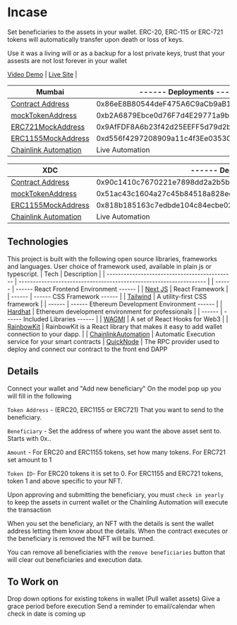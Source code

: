 # Incase

Set beneficiaries to the assets in your wallet.  ERC-20, ERC-115 or ERC-721 tokens will automatically transfer upon death or loss of keys.

Use it was a living will or as a backup for a lost private keys, trust that your assests are not lost forever in your wallet

 [Video Demo](https://youtu.be/gJIGsA7b-E0) | 
 [Live Site](https://incase.vercel.app) | 

 | Mumbai | ------ Deployments ------ |
 | --------------------------------------------- | ------------------------------------------------------------------ |
 | [Contract Address](https://mumbai.polygonscan.com/address/0x86eE8B80544deF475A6C9aCb9aB14630a9580AD5) | 0x86eE8B80544deF475A6C9aCb9aB14630a9580AD5 |
 | [mockTokenAddress](https://mumbai.polygonscan.com/address/0xb2A6879Ebce0d76F7d4E29771a9b4035f165d74d#writeContract) | 0xb2A6879Ebce0d76F7d4E29771a9b4035f165d74d |
 | [ERC721MockAddress](https://mumbai.polygonscan.com/address/0x9AfFDF8A6b23f42d25EEFF5d79d2b3DEf5092D0E#writeContract) | 0x9AfFDF8A6b23f42d25EEFF5d79d2b3DEf5092D0E |
 | [ERC1155MockAddress](https://mumbai.polygonscan.com/address/0xd556f4297208909a11c4f3Ee0353C06211B0d040#writeContract) | 0xd556f4297208909a11c4f3Ee0353C06211B0d040 |
 | [Chainlink Automation](https://automation.chain.link/mumbai/83612179419742895942894754336124772009671274433691093920740323009965453050319) | Live Automation |


  | XDC | ------ Deployments ------ |
 | --------------------------------------------- | ------------------------------------------------------------------ |
 | [Contract Address](https://explorer.apothem.network/txs/0x90c1410c7670221e7898dd2a2b5b18cde9ccdf819b35d110ad44938b4cc19e3d) | 0x90c1410c7670221e7898dd2a2b5b18cde9ccdf819b35d110ad44938b4cc19e3d |
 | [mockTokenAddress](https://explorer.apothem.network/txs/0x51ac43c1604a27c45b84518a828ec33d63aa3883dd0a71da1643e66014885947#overview) | 0x51ac43c1604a27c45b84518a828ec33d63aa3883dd0a71da1643e66014885947 |
 | [ERC1155MockAddress](https://explorer.apothem.network/txs/0x818b185163c7edbde104c84ecbe02191dcb90d1d123ac3cbd5afe853cae9cbc1#overview) | 0x818b185163c7edbde104c84ecbe02191dcb90d1d123ac3cbd5afe853cae9cbc1 |
 | [Chainlink Automation](https://automation.chain.link/mumbai/83612179419742895942894754336124772009671274433691093920740323009965453050319) | Live Automation |


## Technologies

This project is built with the following open source libraries, frameworks and languages. User choice of framework used, available in plain js or typescript.
| Tech | Description |
| --------------------------------------------- | ------------------------------------------------------------------ |
| ------ | ------ React Frontend Environment ------ |
| [Next JS](https://nextjs.org/) | React Framework |
| ------ | ------ CSS Framework ------ |
| [Tailwind](https://tailwindcss.com/) | A utility-first CSS framework |
| ------ | ------ Ethereum Development Environment ------ |
| [Hardhat](https://hardhat.org/) | Ethereum development environment for professionals |
| ------ | ------ Included Libraries ------ |
| [WAGMI](https://wagmi.sh/) | A set of React Hooks for Web3 |
| [RainbowKit](https://www.rainbowkit.com/docs/introduction) | RainbowKit is a React library that makes it easy to add wallet connection to your dapp. |
| [ChainlinkAutomation](https://automation.chain.link/) | Automatic Execution service for your smart contracts
| [QuickNode](https://www.quicknode.com/) | The RPC provider used to deploy and connect our contract to the front end DAPP


## Details

Connect your wallet and "Add new beneficiary"
On the model pop up you will fill in the following

`Token Address` - (ERC20, ERC1155 or ERC721) That you want to send to the beneficiary.

`Beneficiary` - Set the address of where you want the above asset sent to.  Starts with 0x..

`Amount` - For ERC20 and ERC1155 tokens, set how many tokens.  For ERC721 set amount to 1

`Token ID`- For ERC20 tokens it is set to 0.  For ERC1155 and ERC721 tokens, token 1 and above specific to your NFT. 


Upon approving and submitting the beneficiary, you must `check in yearly` to keep the assets in current wallet or the Chainling Automation will execute the transaction

When you set the beneficiary, an NFT with the details is sent the wallet address letting them know about the details.  When the contract executes or the beneficiary is removed the NFT will be burned.

You can remove all beneficiaries with the `remove beneficiaries` button that will clear out beneficiaries and execution data.


## To Work on

Drop down options for existing tokens in wallet (Pull wallet assets)
Give a grace period before execution
Send a reminder to email/calendar when check in date is coming up

